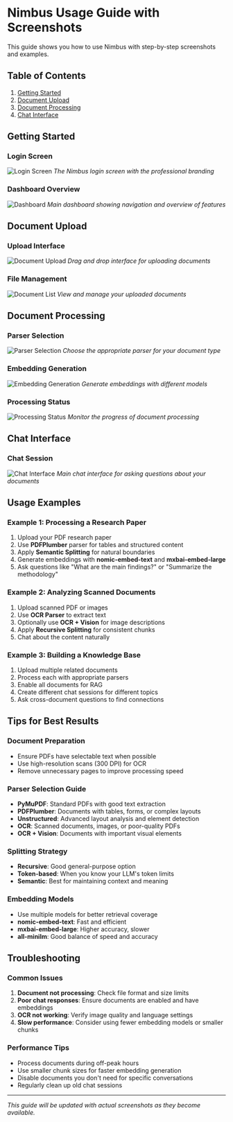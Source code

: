 # Nimbus Usage Guide with Screenshots

This guide shows you how to use Nimbus with step-by-step screenshots and examples.

## Table of Contents
1. [Getting Started](#getting-started)
2. [Document Upload](#document-upload)
3. [Document Processing](#document-processing)
4. [Chat Interface](#chat-interface)

## Getting Started

### Login Screen
![Login Screen](images/screenshots/login-screen.png)
*The Nimbus login screen with the professional branding*

### Dashboard Overview
![Dashboard](images/screenshots/dashboard-overview.png)
*Main dashboard showing navigation and overview of features*

## Document Upload

### Upload Interface
![Document Upload](images/screenshots/document-upload.png)
*Drag and drop interface for uploading documents*

### File Management
![Document List](images/screenshots/document-list.png)
*View and manage your uploaded documents*

## Document Processing

### Parser Selection
![Parser Selection](images/screenshots/parser-selection.png)
*Choose the appropriate parser for your document type*


### Embedding Generation
![Embedding Generation](images/screenshots/embedding-generation.png)
*Generate embeddings with different models*

### Processing Status
![Processing Status](images/screenshots/processing-status.png)
*Monitor the progress of document processing*

## Chat Interface

### Chat Session
![Chat Interface](images/screenshots/chat-interface.png)
*Main chat interface for asking questions about your documents*

## Usage Examples

### Example 1: Processing a Research Paper
1. Upload your PDF research paper
2. Use **PDFPlumber** parser for tables and structured content
3. Apply **Semantic Splitting** for natural boundaries
4. Generate embeddings with **nomic-embed-text** and **mxbai-embed-large**
5. Ask questions like "What are the main findings?" or "Summarize the methodology"

### Example 2: Analyzing Scanned Documents
1. Upload scanned PDF or images
2. Use **OCR Parser** to extract text
3. Optionally use **OCR + Vision** for image descriptions
4. Apply **Recursive Splitting** for consistent chunks
5. Chat about the content naturally

### Example 3: Building a Knowledge Base
1. Upload multiple related documents
2. Process each with appropriate parsers
3. Enable all documents for RAG
4. Create different chat sessions for different topics
5. Ask cross-document questions to find connections

## Tips for Best Results

### Document Preparation
- Ensure PDFs have selectable text when possible
- Use high-resolution scans (300 DPI) for OCR
- Remove unnecessary pages to improve processing speed

### Parser Selection Guide
- **PyMuPDF**: Standard PDFs with good text extraction
- **PDFPlumber**: Documents with tables, forms, or complex layouts
- **Unstructured**: Advanced layout analysis and element detection
- **OCR**: Scanned documents, images, or poor-quality PDFs
- **OCR + Vision**: Documents with important visual elements

### Splitting Strategy
- **Recursive**: Good general-purpose option
- **Token-based**: When you know your LLM's token limits
- **Semantic**: Best for maintaining context and meaning

### Embedding Models
- Use multiple models for better retrieval coverage
- **nomic-embed-text**: Fast and efficient
- **mxbai-embed-large**: Higher accuracy, slower
- **all-minilm**: Good balance of speed and accuracy

## Troubleshooting

### Common Issues
1. **Document not processing**: Check file format and size limits
2. **Poor chat responses**: Ensure documents are enabled and have embeddings
3. **OCR not working**: Verify image quality and language settings
4. **Slow performance**: Consider using fewer embedding models or smaller chunks

### Performance Tips
- Process documents during off-peak hours
- Use smaller chunk sizes for faster embedding generation
- Disable documents you don't need for specific conversations
- Regularly clean up old chat sessions

---

*This guide will be updated with actual screenshots as they become available.*